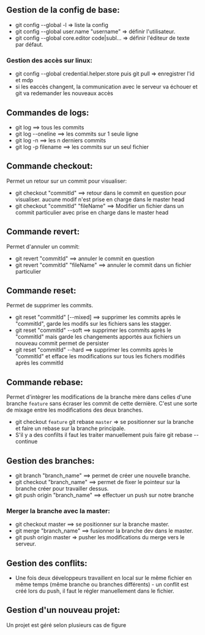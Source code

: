 ## Gestion de la config de base:
* git config --global -l => liste la config
* git config --global user.name "username" => définir l'utilisateur.
* git config --global core.editor code|subl... => définir l'éditeur de texte par défaut.

### Gestion des accès sur linux:
* git config --global credential.helper.store puis git pull => enregistrer l'id et mdp
* si les eaccès changent, la communication avec le serveur va échouer et git va redemander les nouveaux accès


## Commandes de logs:

* git log ==> tous les commits
* git log --oneline ==> les commits sur 1 seule ligne
* git log -n ==> les n derniers commits
* git log -p filename ==> les commits sur un seul fichier

## Commande checkout:
Permet un retour sur un commit pour visualiser:

* git checkout "commitId" ==> retour dans le commit en question pour visualiser. aucune modif n'est prise en charge dans le master head
* git checkout "commitId" "fileName" ==> Modifier un fichier dans un commit particulier avec prise en charge dans le master head

## Commande revert:
Permet d'annuler un commit:

* git revert "commitId" ==> annuler le commit en question
* git revert "commitId" "fileName" ==> annuler le commit dans un fichier particulier

## Commande reset:

Permet de supprimer les commits.
  - git reset "commitId" [--mixed] ==> supprimer les commits après le "commitId", garde les modifs sur les fichiers sans les stagger.
  - git reset "commitId" --soft ==> supprimer les commits après le "commitId" mais garde les changements apportés aux fichiers un nouveau commit permet de persister
  - git reset "commitId" --hard ==> supprimer les commits après le "commitId" et efface les modifications sur tous les fichers modifiés après les commitId  

## Commande rebase:
Permet d'intègrer les modifications de la branche mère dans celles d'une branche `feature` sans écraser les commit de cette dernière. C'est une sorte de mixage entre les modifications des deux branches.
  - git checkout `feature`  git rebase `master` => se positionner sur la branche et faire un rebase sur la branche principale.
  - S'il y a des confilts il faut les traiter manuellement puis faire git rebase --continue

## Gestion des branches:

- git branch "branch_name" ==> permet de créer une nouvelle branche.
- git checkout "branch_name" ==> permet de fixer le pointeur sur la branche créer pour travailler dessus.
- git push origin "branch_name" ==> effectuer un push sur notre branche

### Merger la branche avec la master:
- git checkout master ==> se positionner sur la branche master.
- git merge "branch_name" ==> fusionner la branche dev dans le master.
- git push origin master => pusher les modifications du merge vers le serveur.

## Gestion des conflits:
- Une fois deux développeurs travaillent en local sur le même fichier en même temps (même branche ou branches différents) - un conflit est créé lors du push, il faut le régler manuellement dans le fichier.

## Gestion d'un nouveau projet:
Un projet est géré selon plusieurs cas de figure